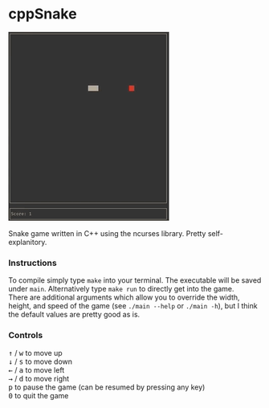 # cppSnake

![img.gif](img.gif)

Snake game written in C++ using the ncurses library. Pretty self-explanitory.

### Instructions

To compile simply type `make` into your terminal. The executable will be saved under `main`. Alternatively type `make run` to directly get into the game.    
There are additional arguments which allow you to override the width, height, and speed of the game (see `./main --help` or `./main -h`), but I think the default values are pretty good as is.

### Controls

<kbd>↑</kbd> / <kbd>w</kbd> to move up    
<kbd>↓</kbd> / <kbd>s</kbd> to move down    
<kbd>←</kbd> / <kbd>a</kbd> to move left  
<kbd>→</kbd> / <kbd>d</kbd> to move right  
<kbd>p</kbd> to pause the game (can be resumed by pressing any key)  
<kbd>0</kbd> to quit the game  

